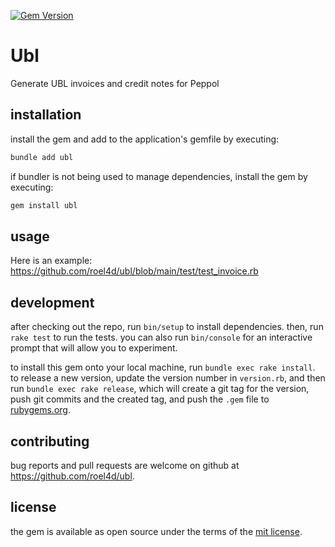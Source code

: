[![Gem Version](https://badge.fury.io/rb/ubl.svg)](https://badge.fury.io/rb/ubl)

# Ubl

Generate UBL invoices and credit notes for Peppol

## installation

install the gem and add to the application's gemfile by executing:

```bash
bundle add ubl
```

if bundler is not being used to manage dependencies, install the gem by executing:

```bash
gem install ubl
```

## usage

Here is an example: https://github.com/roel4d/ubl/blob/main/test/test_invoice.rb

## development

after checking out the repo, run `bin/setup` to install dependencies. then, run `rake test` to run the tests. you can also run `bin/console` for an interactive prompt that will allow you to experiment.

to install this gem onto your local machine, run `bundle exec rake install`. to release a new version, update the version number in `version.rb`, and then run `bundle exec rake release`, which will create a git tag for the version, push git commits and the created tag, and push the `.gem` file to [rubygems.org](https://rubygems.org).

## contributing

bug reports and pull requests are welcome on github at https://github.com/roel4d/ubl.

## license

the gem is available as open source under the terms of the [mit license](https://opensource.org/licenses/mit).
